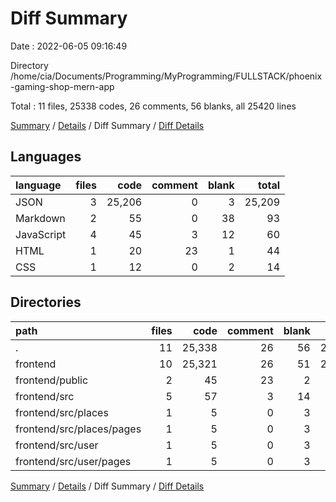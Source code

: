 # Diff Summary

Date : 2022-06-05 09:16:49

Directory /home/cia/Documents/Programming/MyProgramming/FULLSTACK/phoenix-gaming-shop-mern-app

Total : 11 files,  25338 codes, 26 comments, 56 blanks, all 25420 lines

[Summary](results.md) / [Details](details.md) / Diff Summary / [Diff Details](diff-details.md)

## Languages
| language | files | code | comment | blank | total |
| :--- | ---: | ---: | ---: | ---: | ---: |
| JSON | 3 | 25,206 | 0 | 3 | 25,209 |
| Markdown | 2 | 55 | 0 | 38 | 93 |
| JavaScript | 4 | 45 | 3 | 12 | 60 |
| HTML | 1 | 20 | 23 | 1 | 44 |
| CSS | 1 | 12 | 0 | 2 | 14 |

## Directories
| path | files | code | comment | blank | total |
| :--- | ---: | ---: | ---: | ---: | ---: |
| . | 11 | 25,338 | 26 | 56 | 25,420 |
| frontend | 10 | 25,321 | 26 | 51 | 25,398 |
| frontend/public | 2 | 45 | 23 | 2 | 70 |
| frontend/src | 5 | 57 | 3 | 14 | 74 |
| frontend/src/places | 1 | 5 | 0 | 3 | 8 |
| frontend/src/places/pages | 1 | 5 | 0 | 3 | 8 |
| frontend/src/user | 1 | 5 | 0 | 3 | 8 |
| frontend/src/user/pages | 1 | 5 | 0 | 3 | 8 |

[Summary](results.md) / [Details](details.md) / Diff Summary / [Diff Details](diff-details.md)
